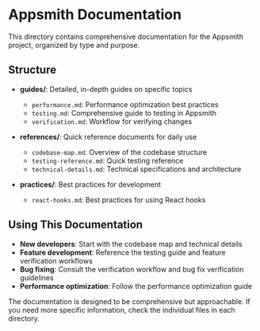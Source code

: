 # Appsmith Documentation

This directory contains comprehensive documentation for the Appsmith project, organized by type and purpose.

## Structure

- **guides/**: Detailed, in-depth guides on specific topics
  - `performance.md`: Performance optimization best practices 
  - `testing.md`: Comprehensive guide to testing in Appsmith
  - `verification.md`: Workflow for verifying changes

- **references/**: Quick reference documents for daily use
  - `codebase-map.md`: Overview of the codebase structure
  - `testing-reference.md`: Quick testing reference
  - `technical-details.md`: Technical specifications and architecture

- **practices/**: Best practices for development
  - `react-hooks.md`: Best practices for using React hooks

## Using This Documentation

- **New developers**: Start with the codebase map and technical details
- **Feature development**: Reference the testing guide and feature verification workflows
- **Bug fixing**: Consult the verification workflow and bug fix verification guidelines
- **Performance optimization**: Follow the performance optimization guide

The documentation is designed to be comprehensive but approachable. If you need more specific information, check the individual files in each directory. 